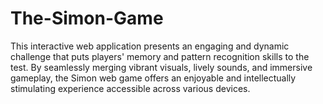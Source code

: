 # The-Simon-Game
This interactive web application presents an engaging and dynamic challenge that puts players' memory and pattern recognition skills to the test. By seamlessly merging vibrant visuals, lively sounds, and immersive gameplay, the Simon web game offers an enjoyable and intellectually stimulating experience accessible across various devices.
